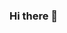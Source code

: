 ### Hi there 👋

<!--
**JxrdanDev/JxrdanDev** is a ✨ _special_ ✨ repository because its `README.md` (this file) appears on your GitHub profile.

# 🔭 I’m currently working on SurfTheWeb V2
# 🌱 I’m currently learning HTML,CSS and JS
# https://dsc.gg/teamjs
